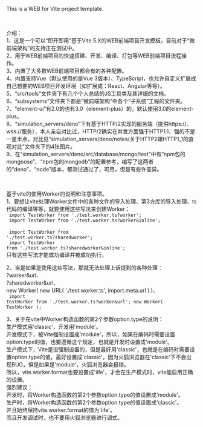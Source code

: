 This is a WEB for Vite project template.<br />

<br />

介绍：<br />
1、这是一个可以“即开即用”基于Vite 5.X的WEB前端项目开发模板，目前对于“微前端架构”的支持正在测试中。<br />
2、用于WEB前端项目的快速搭建、开发、编译、打包等WEB前端项目流程操作。<br />
3、内置了大多数WEB前端项目都会有的各种配置。<br />
4、内置支持Vue（默认使用的是Vue 3版本）、TypeScript，也允许自定义扩展成自己想要的WEB项目开发环境（如扩展成：React、Angular等等）。<br />
5、“src/tools”文件夹下有几个个人总结的JS工具类及其详细的文档。<br />
6、“subsystems”文件夹下都是“微前端架构”中各个“子系统”工程的文件夹。<br />
7、“element-ui”有2.0的也有3.0（element-plus）的，默认使用3.0的element-plus。<br />
8、“simulation_servers/deno”下有基于HTTP/2实现的服务端（提供https://、wss://服务），本人亲自对比过，HTTP/2确实在并发方面强于HTTP1.1，强的不是一星半点，对比见“simulation_servers/deno/notes/关于HTTP2跟HTTP1_1的直观对比”文件夹下的4张图片。<br />
9、在“simulation_servers/deno/src/database/mongo/test”中有“npm包的mongoose”、“npm包的mongodb”的配置参考，编写了这两者的“deno”、“node”版本，都测试通过了，可用，但是有些许差异。<br />

<br />

基于vite的使用Worker的说明和注意事项。<br />
1、要想让vite处理Worker文件中的各种文件的导入处理、第3方库的导入处理、ts代码的编译等等，就要使用这些写法来创建Worker：<br />
<code>
import TestWorker from './test.worker.ts?worker';
</code>
<br />
<code>
import TestWorker from './test.worker.ts?worker&inline';
</code>
<br />
<code>
import TestWorker from './test.worker.ts?sharedworker';
</code>
<br />
<code>
import TestWorker from './test.worker.ts?sharedworker&inline';
</code>
<br />
只有这些写法才能成功编译并被成功执行。<br />

2、当是如果是使用这些写法，那就无法处理上诉提到的各种处理：<br />
?worker&url、<br />
?sharedworker&url、<br />
new Worker( new URL( './test.worker.ts', import.meta.url ) )、<br />
<code>
import TestWorker from './test.worker.ts?worker&url';
new Worker( TestWorker );
</code>

3、关于在vite中Worker构造函数的第2个参数option.type的说明：<br />
生产模式用'classic'，开发用'module'。<br />
开发模式下，被Vite强制设置成'module'，所以，如果在编码时需要设置option.type的值，也要遵循这个规定，也就是开发时设置成'module'。<br />
生产模式下，Vite是没强制设置的，但是最好用'classic'，也就是在编码时需要设置option.type的值，最好设置成'classic'，因为火狐浏览器在'classic'下不会出现BUG，但是如果是'module'，火狐浏览器会报错。<br />
所以，vite.worker.format也要设置成'iife'，才会在生产模式时，vite能启用正确的设置。<br />
强烈建议：<br />
开发时，将Worker构造函数的第2个参数option.type的值设置成'module'。<br />
生产时，将Worker构造函数的第2个参数option.type的值设置成'classic'。<br />
并且始终保持vite.worker.format的值为'iife'。<br />
而且开发调试时，也不要用火狐浏览器进行调式。<br />
